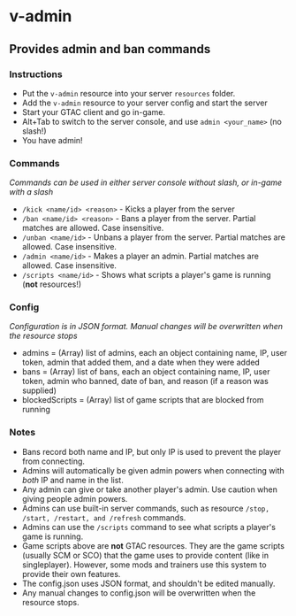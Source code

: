 # v-admin
## Provides admin and ban commands

### Instructions
* Put the `v-admin` resource into your server `resources` folder.
* Add the `v-admin` resource to your server config and start the server
* Start your GTAC client and go in-game.
* Alt+Tab to switch to the server console, and use `admin <your_name>` (no slash!)
* You have admin!

### Commands
*Commands can be used in either server console without slash, or in-game with a slash*
* `/kick <name/id> <reason>` - Kicks a player from the server
* `/ban <name/id> <reason>` - Bans a player from the server. Partial matches are allowed. Case insensitive.
* `/unban <name/id>` - Unbans a player from the server. Partial matches are allowed. Case insensitive.
* `/admin <name/id>` - Makes a player an admin. Partial matches are allowed. Case insensitive.
* `/scripts <name/id>` - Shows what scripts a player's game is running (**not** resources!)

### Config
*Configuration is in JSON format. Manual changes will be overwritten when the resource stops*
* admins = (Array) list of admins, each an object containing name, IP, user token, admin that added them, and a date when they were added
* bans = (Array) list of bans, each an object containing name, IP, user token, admin who banned, date of ban, and reason (if a reason was supplied)
* blockedScripts = (Array) list of game scripts that are blocked from running

### Notes
* Bans record both name and IP, but only IP is used to prevent the player from connecting.
* Admins will automatically be given admin powers when connecting with *both* IP and name in the list.
* Any admin can give or take another player's admin. Use caution when giving people admin powers.
* Admins can use built-in server commands, such as resource `/stop, /start, /restart, and /refresh` commands.
* Admins can use the `/scripts` command to see what scripts a player's game is running.
* Game scripts above are **not** GTAC resources. They are the game scripts (usually SCM or SCO) that the game uses to provide content (like in singleplayer). However, some mods and trainers use this system to provide their own features.
* The config.json uses JSON format, and shouldn't be edited manually.
* Any manual changes to config.json will be overwritten when the resource stops.
